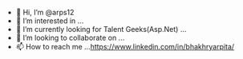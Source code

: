 - 👋 Hi, I’m @arps12
- 👀 I’m interested in ...
- 🌱 I’m currently looking for Talent Geeks(Asp.Net) ...
- 💞️ I’m looking to collaborate on ...
- 📫 How to reach me ...https://www.linkedin.com/in/bhakhryarpita/

<!---
arps12/arps12 is a ✨ special ✨ repository because its `README.md` (this file) appears on your GitHub profile.
You can click the Preview link to take a look at your changes.
--->
